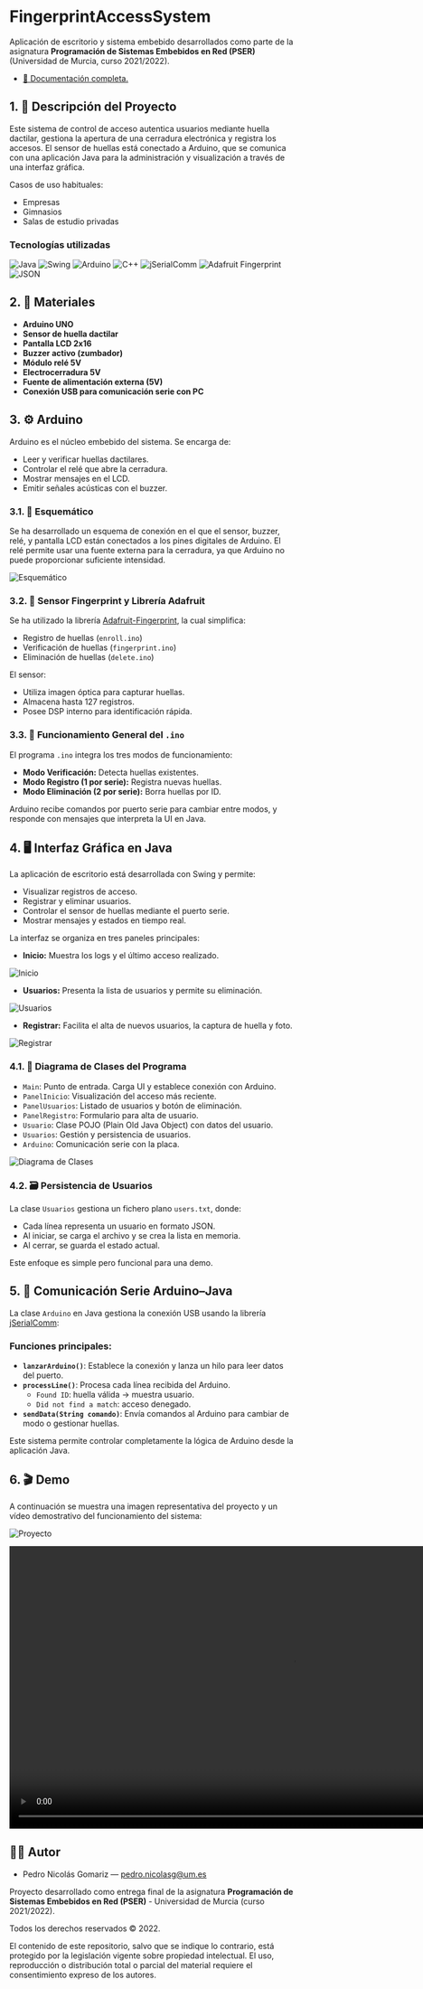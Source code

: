 # FingerprintAccessSystem

Aplicación de escritorio y sistema embebido desarrollados como parte de la asignatura **Programación de Sistemas Embebidos en Red (PSER)** (Universidad de Murcia, curso 2021/2022).

- [📄 Documentación completa.](./doc/Memoria_PSER.pdf)

## 1. 📌 Descripción del Proyecto

Este sistema de control de acceso autentica usuarios mediante huella dactilar, gestiona la apertura de una cerradura electrónica y registra los accesos. El sensor de huellas está conectado a Arduino, que se comunica con una aplicación Java para la administración y visualización a través de una interfaz gráfica.

Casos de uso habituales:

- Empresas
- Gimnasios
- Salas de estudio privadas

### Tecnologías utilizadas

![Java](https://img.shields.io/badge/Java-ED8B00?style=for-the-badge&logo=openjdk&logoColor=white)
![Swing](https://img.shields.io/badge/Swing-007396?style=for-the-badge&logo=java&logoColor=white)
![Arduino](https://img.shields.io/badge/Arduino-00979D?style=for-the-badge&logo=arduino&logoColor=white)
![C++](https://img.shields.io/badge/Arduino%20Sketch-C%2B%2B-00599C?style=for-the-badge&logo=cplusplus&logoColor=white)
![jSerialComm](https://img.shields.io/badge/jSerialComm-007396?style=for-the-badge)
![Adafruit Fingerprint](https://img.shields.io/badge/Adafruit%20Fingerprint-Library-blue?style=for-the-badge)
![JSON](https://img.shields.io/badge/JSON-000000?style=for-the-badge&logo=json&logoColor=white)

## 2. 🔩 Materiales

- **Arduino UNO**
- **Sensor de huella dactilar**
- **Pantalla LCD 2x16**
- **Buzzer activo (zumbador)**
- **Módulo relé 5V**
- **Electrocerradura 5V**
- **Fuente de alimentación externa (5V)**
- **Conexión USB para comunicación serie con PC**

## 3. ⚙️ Arduino

Arduino es el núcleo embebido del sistema. Se encarga de:

- Leer y verificar huellas dactilares.
- Controlar el relé que abre la cerradura.
- Mostrar mensajes en el LCD.
- Emitir señales acústicas con el buzzer.

### 3.1. 🧩 Esquemático

Se ha desarrollado un esquema de conexión en el que el sensor, buzzer, relé, y pantalla LCD están conectados a los pines digitales de Arduino. El relé permite usar una fuente externa para la cerradura, ya que Arduino no puede proporcionar suficiente intensidad.

![Esquemático](./doc/images/schematic_diagram.png)

### 3.2. 🔐 Sensor Fingerprint y Librería Adafruit

Se ha utilizado la librería [Adafruit-Fingerprint](https://github.com/adafruit/Adafruit-Fingerprint-Sensor-Library), la cual simplifica:

- Registro de huellas (`enroll.ino`)
- Verificación de huellas (`fingerprint.ino`)
- Eliminación de huellas (`delete.ino`)

El sensor:

- Utiliza imagen óptica para capturar huellas.
- Almacena hasta 127 registros.
- Posee DSP interno para identificación rápida.

### 3.3. 🧠 Funcionamiento General del `.ino`

El programa `.ino` integra los tres modos de funcionamiento:

- **Modo Verificación:** Detecta huellas existentes.
- **Modo Registro (1 por serie):** Registra nuevas huellas.
- **Modo Eliminación (2 por serie):** Borra huellas por ID.

Arduino recibe comandos por puerto serie para cambiar entre modos, y responde con mensajes que interpreta la UI en Java.

## 4. 🖥️ Interfaz Gráfica en Java

La aplicación de escritorio está desarrollada con Swing y permite:

- Visualizar registros de acceso.
- Registrar y eliminar usuarios.
- Controlar el sensor de huellas mediante el puerto serie.
- Mostrar mensajes y estados en tiempo real.

La interfaz se organiza en tres paneles principales:

- **Inicio:** Muestra los logs y el último acceso realizado.

![Inicio](./doc/images/app_inicio.png)

- **Usuarios:** Presenta la lista de usuarios y permite su eliminación.

![Usuarios](./doc/images/app_usuarios.png)

- **Registrar:** Facilita el alta de nuevos usuarios, la captura de huella y foto.

![Registrar](./doc/images/app_registrar.png)

### 4.1. 📐 Diagrama de Clases del Programa

- `Main`: Punto de entrada. Carga UI y establece conexión con Arduino.
- `PanelInicio`: Visualización del acceso más reciente.
- `PanelUsuarios`: Listado de usuarios y botón de eliminación.
- `PanelRegistro`: Formulario para alta de usuario.
- `Usuario`: Clase POJO (Plain Old Java Object) con datos del usuario.
- `Usuarios`: Gestión y persistencia de usuarios.
- `Arduino`: Comunicación serie con la placa.

![Diagrama de Clases](./doc/images/class_diagram.png)

### 4.2. 🗃️ Persistencia de Usuarios

La clase `Usuarios` gestiona un fichero plano `users.txt`, donde:

- Cada línea representa un usuario en formato JSON.
- Al iniciar, se carga el archivo y se crea la lista en memoria.
- Al cerrar, se guarda el estado actual.

Este enfoque es simple pero funcional para una demo.

## 5. 🔄 Comunicación Serie Arduino–Java

La clase `Arduino` en Java gestiona la conexión USB usando la librería [jSerialComm](https://fazecast.github.io/jSerialComm/):

### Funciones principales:

- **`lanzarArduino()`**: Establece la conexión y lanza un hilo para leer datos del puerto.
- **`processLine()`**: Procesa cada línea recibida del Arduino.
  - `Found ID`: huella válida → muestra usuario.
  - `Did not find a match`: acceso denegado.
- **`sendData(String comando)`**: Envía comandos al Arduino para cambiar de modo o gestionar huellas.

Este sistema permite controlar completamente la lógica de Arduino desde la aplicación Java.

## 6. 🎬 Demo

A continuación se muestra una imagen representativa del proyecto y un vídeo demostrativo del funcionamiento del sistema:

![Proyecto](./doc/images/project.png)

<video width="1000" controls>
   <source src="doc/demo/demo.mp4" type="video/mp4">
   Tu navegador no soporta la etiqueta de video.
</video>

## 👨‍💻 Autor

- Pedro Nicolás Gomariz — [pedro.nicolasg@um.es](mailto:pedro.nicolasg@um.es)

Proyecto desarrollado como entrega final de la asignatura **Programación de Sistemas Embebidos en Red (PSER)** - Universidad de Murcia (curso 2021/2022).

Todos los derechos reservados © 2022.

El contenido de este repositorio, salvo que se indique lo contrario, está protegido por la legislación vigente sobre propiedad intelectual. El uso, reproducción o distribución total o parcial del material requiere el consentimiento expreso de los autores.
